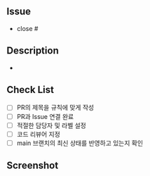 ## Issue

- close #

## Description

-

## Check List

- [ ] PR의 제목을 규칙에 맞게 작성
- [ ] PR과 Issue 연결 완료
- [ ] 적절한 담당자 및 라벨 설정
- [ ] 코드 리뷰어 지정
- [ ] main 브랜치의 최신 상태를 반영하고 있는지 확인

## Screenshot
